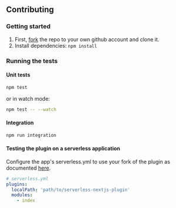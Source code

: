 ## Contributing

### Getting started

1. First, [fork](https://help.github.com/en/articles/fork-a-repo) the repo to your own github account and clone it.
2. Install dependencies: `npm install`

### Running the tests

#### Unit tests

```bash
npm test
```

or in watch mode:

```bash
npm test -- --watch
```

#### Integration

```bash
npm run integration
```

#### Testing the plugin on a serverless application

Configure the app's serverless.yml to use your fork of the plugin as documented [here](https://serverless.com/framework/docs/providers/aws/guide/plugins#service-local-plugin).

```yml
# serverless.yml
plugins:
  localPath: 'path/to/serverless-nextjs-plugin'
  modules:
	- index
```
